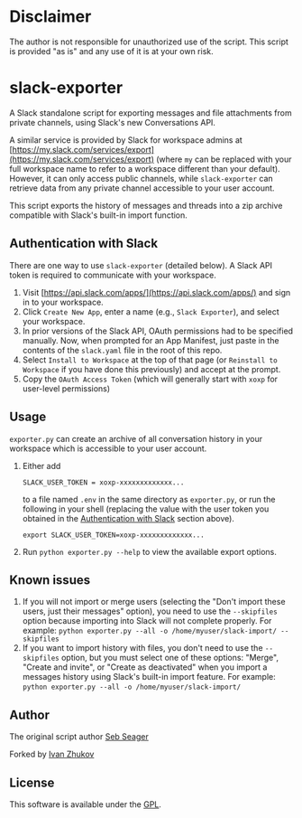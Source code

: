 # Disclaimer

The author is not responsible for unauthorized use of the script.
This script is provided "as is" and any use of it is at your own risk.

# slack-exporter

A Slack standalone script for exporting messages and file attachments from private channels, using Slack's new Conversations API.

A similar service is provided by Slack for workspace admins at [https://my.slack.com/services/export](https://my.slack.com/services/export) (where `my` can be replaced with your full workspace name to refer to a workspace different than your default). However, it can only access public channels, while `slack-exporter` can retrieve data from any private channel accessible to your user account.

This script exports the history of messages and threads into a zip archive compatible with Slack's built-in import function.

## Authentication with Slack

There are one way to use `slack-exporter` (detailed below). A Slack API token is required to communicate with your workspace.

1. Visit [https://api.slack.com/apps/](https://api.slack.com/apps/) and sign in to your workspace.
2. Click `Create New App`, enter a name (e.g., `Slack Exporter`), and select your workspace.
3. In prior versions of the Slack API, OAuth permissions had to be specified manually. Now, when prompted for an App Manifest, just paste in the contents of the `slack.yaml` file in the root of this repo.
4. Select `Install to Workspace` at the top of that page (or `Reinstall to Workspace` if you have done this previously) and accept at the prompt.
5. Copy the `OAuth Access Token` (which will generally start with `xoxp` for user-level permissions)

## Usage

`exporter.py` can create an archive of all conversation history in your workspace which is accessible to your user account.

1. Either add 

    ```text
    SLACK_USER_TOKEN = xoxp-xxxxxxxxxxxxx...
    ```
    
    to a file named `.env` in the same directory as `exporter.py`, or run the following in your shell (replacing the value with the user token you obtained in the [Authentication with Slack](#authentication-with-slack) section above).

    ```shell script
    export SLACK_USER_TOKEN=xoxp-xxxxxxxxxxxxx...
    ```

2. Run `python exporter.py --help` to view the available export options.

## Known issues

1. If you will not import or merge users (selecting the "Don't import these users, just their messages" option), you need to use the `--skipfiles` option because importing into Slack will not complete properly.
For example: `python exporter.py --all -o /home/myuser/slack-import/ --skipfiles`
2. If you want to import history with files, you don't need to use the `--skipfiles` option, but you must select one of these options: "Merge", "Create and invite", or "Create as deactivated" when you import a messages history using Slack's built-in import feature.
For example: `python exporter.py --all -o /home/myuser/slack-import/`

## Author

The original script author
[Seb Seager](https://github.com/sebseager)

Forked by
[Ivan Zhukov](https://github.com/edgetolife)

## License

This software is available under the [GPL](LICENSE).
